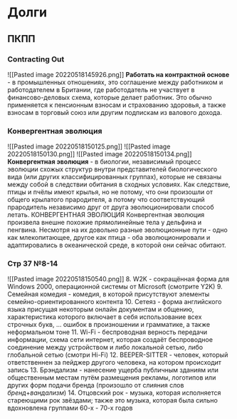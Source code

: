 # Долги
## ПКПП
### Contracting Out
![[Pasted image 20220518145926.png]]
**Работать на контрактной основе** - в промышленных отношениях, это соглашение между работником и работодателем в Британии, где работодатель не участвует в финансово-деловых cхема, которые делает работник. Это обычно применяется к пенсионным взносам и страхованию здоровья, а также взносам в торговый союз или другим подпискам из валового дохода. 
### Конвергентная эволюция
![[Pasted image 20220518150125.png]]
![[Pasted image 20220518150130.png]]
![[Pasted image 20220518150134.png]]
**Конвергентная эволюция** - в биологии, независимый процесс эволюции схожых структур внутри представителей биологического вида (или других классифицированных группах), которые не связаны между собой в следствии обитания в сходных условиях. Как следствие, птицы и пчёлы имеют крылья, но не потому, что они произошли от общего крылатого прародителя, а потому что соответствующий прародитель независимо друг от друга эволюционировали способ летать. 
КОНВЕРГЕНТНАЯ ЭВОЛЮЦИЯ Конвергентная эволюция произвела внешне похожие прямолинейные тела у дельфина и пенгвина. Несмотря на их довольно разные эволюционные пути - одно как млекопитающее, другое как птица - оба эволюционировали и адаптировались в океанической среде, в которой они сейчас обитают.
### Стр 37 №8-14
![[Pasted image 20220518150540.png]]
8. W2K - сокращённая форма для Windows 2000, операционной системы от Microsoft (смотрите Y2K) 
9. Семейная комедия - комедия, в которой присутствуют элементы семейно-ориентированного контента
10. Сетеяз - форма английского языка присущая некоторым онлайн документам и общению, характеристика которого включает в себя использование всех строчных букв, ... ошибок в произношении и грамматике, а также неформальном тоне
11. Wi-Fi - беспроводная верность передачи информации, схема сети интернет, которая создаёт беспроводное соединение между устройством и либо локальной сетью, либо глобальной сетью (смотри Hi-Fi)
12. BEEPER-SITTER - человек, который ответственнен за пейджер другого человека, на котором происходит запись
13. Брэндализм - нанесение ущерба публичным зданиям или общественным местам путём размещения рекламы, логотипов или других форм подачи бренда (произошло от слияния слов *бренд*+*вандализм*)
14. Отцовский рок - музыка, которая исполняется стареющими рок звёздами; также это музыка, которая была сильно вдохновлена группами 60-х - 70-х годов